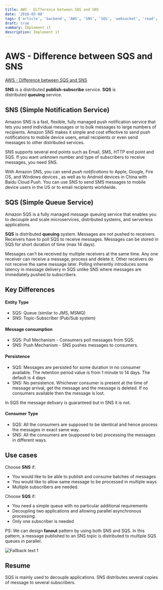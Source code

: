 ```yaml
---
title: AWS - Difference between SQS and SNS
date: '2016-03-08'
tags: ['article', 'backend', 'AWS', 'SNS', 'SQS', 'websocket', 'read', 'withResume']
draft: true
summary: Implement it
description: Implement it
---
```


# AWS - Difference between SQS and SNS

[AWS - Difference between SQS and SNS](https://medium.com/awesome-cloud/aws-difference-between-sqs-and-sns-61a397bf76c5)

**SNS** is a distributed **publish-subscribe** service.
**SQS** is distributed **queuing** service.

## SNS (Simple Notification Service)

Amazon SNS is a fast, flexible, fully managed push notification service that lets you send individual messages or to bulk messages to large numbers of recipients. Amazon SNS makes it simple and cost effective to send push notifications to mobile device users, email recipients or even send messages to other distributed services.

SNS supports several end points such as Email, SMS, HTTP end point and SQS. If you want unknown number and type of subscribers to receive messages, you need SNS.

With Amazon SNS, you can send _push notifications_ to Apple, Google, Fire OS, and Windows devices , as well as to Android devices in China with Baidu Cloud Push. You can use SNS to send SMS messages to mobile device users in the US or to email recipients worldwide.

## SQS (Simple Queue Service)

Amazon SQS is a fully managed message queuing service that enables you to decouple and scale microservices, distributed systems, and serverless applications.

**SQS** is distributed **queuing** system. Messages are not pushed to receivers. Receivers have to poll SQS to receive messages. Messages can be stored in SQS for short duration of time (max 14 days).

Messages can’t be received by multiple receivers at the same time. Any one receiver can receive a message, process and delete it. Other receivers do not receive the same message later. Polling inherently introduces some latency in message delivery in SQS unlike SNS where messages are immediately pushed to subscribers.

## Key Differences

#### Entity Type

- SQS: Queue (similar to JMS, MSMQ)
- SNS: Topic-Subscriber (Pub/Sub system)

#### Message consumption

- SQS: Pull Mechanism - Consumers poll messages from SQS.
- SNS: Push Mechanism - SNS pushes messages to consumers.

#### Persistence

- SQS: Messages are persisted for some duration in no consumer available. The retention period value is from 1 minute to 14 days. The default is 4 days
- SNS: No persistence. Whichever consumer is present at the time of message arrival, get the message and the message is deleted. If no consumers available then the message is lost.

In SQS the message delivary is guaranteed but in SNS it is not.

#### Consumer Type

- SQS: All the consumers are supposed to be identical and hence process the messages in exact same way.
- SNS: All the consumers are (supposed to be) processing the messages in different ways.

## Use cases

Choose **SNS** if:
- You would like to be able to publish and consume batches of messages
- You would like to allow same message to be processed in multiple ways
- Multiple subscribers are needed.

Choose **SQS** if:
- You need a simple queue with no particular additional requirements
- Decoupling two applications and allowing parallel asynchronous processing.
- Only one subscriber is needed

PS: We can design **fanout** pattern by using both SNS and SQS. In this pattern, a message published to an SNS topic is distributed to multiple SQS queues in parallel.

![Fallback text 1](/static/assets/pasted-image-20221205212837.png)

## Resume

SQS is mainly used to decouple applications. SNS distributes several copies of message to several subscribers.